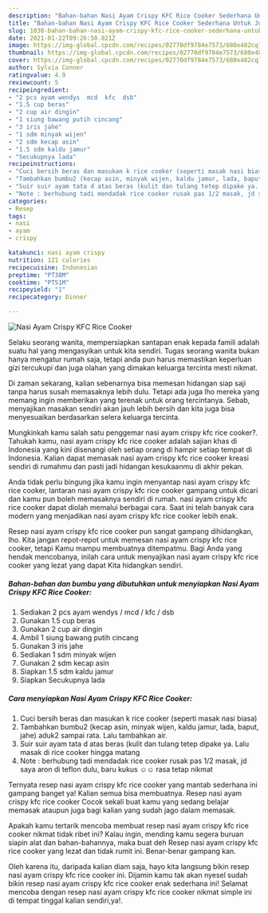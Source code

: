 ```yaml
---
description: "Bahan-bahan Nasi Ayam Crispy KFC Rice Cooker Sederhana Untuk Jualan"
title: "Bahan-bahan Nasi Ayam Crispy KFC Rice Cooker Sederhana Untuk Jualan"
slug: 1038-bahan-bahan-nasi-ayam-crispy-kfc-rice-cooker-sederhana-untuk-jualan
date: 2021-01-22T09:26:50.821Z
image: https://img-global.cpcdn.com/recipes/02770df9784e7573/680x482cq70/nasi-ayam-crispy-kfc-rice-cooker-foto-resep-utama.jpg
thumbnail: https://img-global.cpcdn.com/recipes/02770df9784e7573/680x482cq70/nasi-ayam-crispy-kfc-rice-cooker-foto-resep-utama.jpg
cover: https://img-global.cpcdn.com/recipes/02770df9784e7573/680x482cq70/nasi-ayam-crispy-kfc-rice-cooker-foto-resep-utama.jpg
author: Sylvia Conner
ratingvalue: 4.9
reviewcount: 5
recipeingredient:
- "2 pcs ayam wendys  mcd  kfc  dsb"
- "1.5 cup beras"
- "2 cup air dingin"
- "1 siung bawang putih cincang"
- "3 iris jahe"
- "1 sdm minyak wijen"
- "2 sdm kecap asin"
- "1.5 sdm kaldu jamur"
- "Secukupnya lada"
recipeinstructions:
- "Cuci bersih beras dan masukan k rice cooker (seperti masak nasi biasa)"
- "Tambahkan bumbu2 (kecap asin, minyak wijen, kaldu jamur, lada, baput, jahe) aduk2 sampai rata. Lalu tambahkan air."
- "Suir suir ayam tata d atas beras (kulit dan tulang tetep dipake ya. Lalu masak di rice cooker hingga matang"
- "Note : berhubung tadi mendadak rice cooker rusak pas 1/2 masak, jd saya aron di teflon dulu, baru kukus ☺️☺️ rasa tetap nikmat"
categories:
- Resep
tags:
- nasi
- ayam
- crispy

katakunci: nasi ayam crispy 
nutrition: 121 calories
recipecuisine: Indonesian
preptime: "PT38M"
cooktime: "PT51M"
recipeyield: "1"
recipecategory: Dinner

---
```



![Nasi Ayam Crispy KFC Rice Cooker](https://img-global.cpcdn.com/recipes/02770df9784e7573/680x482cq70/nasi-ayam-crispy-kfc-rice-cooker-foto-resep-utama.jpg)

Selaku seorang wanita, mempersiapkan santapan enak kepada famili adalah suatu hal yang mengasyikan untuk kita sendiri. Tugas seorang  wanita bukan hanya mengatur rumah saja, tetapi anda pun harus memastikan keperluan gizi tercukupi dan juga olahan yang dimakan keluarga tercinta mesti nikmat.

Di zaman  sekarang, kalian sebenarnya bisa memesan hidangan siap saji tanpa harus susah memasaknya lebih dulu. Tetapi ada juga lho mereka yang memang ingin memberikan yang terenak untuk orang tercintanya. Sebab, menyajikan masakan sendiri akan jauh lebih bersih dan kita juga bisa menyesuaikan berdasarkan selera keluarga tercinta. 



Mungkinkah kamu salah satu penggemar nasi ayam crispy kfc rice cooker?. Tahukah kamu, nasi ayam crispy kfc rice cooker adalah sajian khas di Indonesia yang kini disenangi oleh setiap orang di hampir setiap tempat di Indonesia. Kalian dapat memasak nasi ayam crispy kfc rice cooker kreasi sendiri di rumahmu dan pasti jadi hidangan kesukaanmu di akhir pekan.

Anda tidak perlu bingung jika kamu ingin menyantap nasi ayam crispy kfc rice cooker, lantaran nasi ayam crispy kfc rice cooker gampang untuk dicari dan kamu pun boleh memasaknya sendiri di rumah. nasi ayam crispy kfc rice cooker dapat diolah memalui berbagai cara. Saat ini telah banyak cara modern yang menjadikan nasi ayam crispy kfc rice cooker lebih enak.

Resep nasi ayam crispy kfc rice cooker pun sangat gampang dihidangkan, lho. Kita jangan repot-repot untuk memesan nasi ayam crispy kfc rice cooker, tetapi Kamu mampu membuatnya ditempatmu. Bagi Anda yang hendak mencobanya, inilah cara untuk menyajikan nasi ayam crispy kfc rice cooker yang lezat yang dapat Kita hidangkan sendiri.

<!--inarticleads1-->

##### Bahan-bahan dan bumbu yang dibutuhkan untuk menyiapkan Nasi Ayam Crispy KFC Rice Cooker:

1. Sediakan 2 pcs ayam wendys / mcd / kfc / dsb
1. Gunakan 1.5 cup beras
1. Gunakan 2 cup air dingin
1. Ambil 1 siung bawang putih cincang
1. Gunakan 3 iris jahe
1. Sediakan 1 sdm minyak wijen
1. Gunakan 2 sdm kecap asin
1. Siapkan 1.5 sdm kaldu jamur
1. Siapkan Secukupnya lada




<!--inarticleads2-->

##### Cara menyiapkan Nasi Ayam Crispy KFC Rice Cooker:

1. Cuci bersih beras dan masukan k rice cooker (seperti masak nasi biasa)
1. Tambahkan bumbu2 (kecap asin, minyak wijen, kaldu jamur, lada, baput, jahe) aduk2 sampai rata. Lalu tambahkan air.
1. Suir suir ayam tata d atas beras (kulit dan tulang tetep dipake ya. Lalu masak di rice cooker hingga matang
1. Note : berhubung tadi mendadak rice cooker rusak pas 1/2 masak, jd saya aron di teflon dulu, baru kukus ☺️☺️ rasa tetap nikmat




Ternyata resep nasi ayam crispy kfc rice cooker yang mantab sederhana ini gampang banget ya! Kalian semua bisa membuatnya. Resep nasi ayam crispy kfc rice cooker Cocok sekali buat kamu yang sedang belajar memasak ataupun juga bagi kalian yang sudah jago dalam memasak.

Apakah kamu tertarik mencoba membuat resep nasi ayam crispy kfc rice cooker nikmat tidak ribet ini? Kalau ingin, mending kamu segera buruan siapin alat dan bahan-bahannya, maka buat deh Resep nasi ayam crispy kfc rice cooker yang lezat dan tidak rumit ini. Benar-benar gampang kan. 

Oleh karena itu, daripada kalian diam saja, hayo kita langsung bikin resep nasi ayam crispy kfc rice cooker ini. Dijamin kamu tak akan nyesel sudah bikin resep nasi ayam crispy kfc rice cooker enak sederhana ini! Selamat mencoba dengan resep nasi ayam crispy kfc rice cooker nikmat simple ini di tempat tinggal kalian sendiri,ya!.

